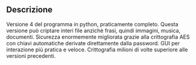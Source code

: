 ## Descrizione
Versione 4 del programma in python, praticamente completo.
Questa versione può criptare interi file anzichè frasi, quindi immagini, musica, documenti.
Sicurezza enormemente migliorata grazie alla crittografia AES con chiavi automatiche derivate direttamente dalla password.
GUI per interazione più pratica e veloce.
Crittografia milioni di volte superiore alle versioni precedenti.
